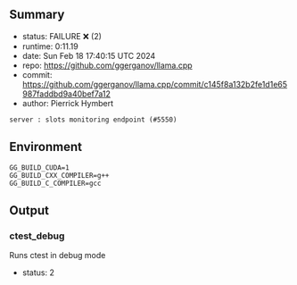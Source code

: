 ## Summary

- status:  FAILURE ❌ (2)
- runtime: 0:11.19
- date:    Sun Feb 18 17:40:15 UTC 2024
- repo:    https://github.com/ggerganov/llama.cpp
- commit:  https://github.com/ggerganov/llama.cpp/commit/c145f8a132b2fe1d1e65987faddbd9a40bef7a12
- author:  Pierrick Hymbert
```
server : slots monitoring endpoint (#5550)
```

## Environment

```
GG_BUILD_CUDA=1
GG_BUILD_CXX_COMPILER=g++
GG_BUILD_C_COMPILER=gcc
```

## Output

### ctest_debug

Runs ctest in debug mode
- status: 2
```

```

